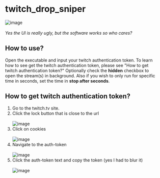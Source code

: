 # twitch_drop_sniper
![image](https://user-images.githubusercontent.com/31120156/113024540-8903a380-918f-11eb-8dfe-e1f08b5df744.png)
<br/><br/> *Yes the UI is really ugly, but the software works so who cares?*

## How to use?
Open the executable and input your twitch authentication token.
To learn how to see get the twitch authentication token, please see "How to get twitch authentication token?"
Optionally check the **hidden** checkbox to open the stream(s) in background.
Also if you wish to only run for specific time in seconds, set the time in **stop after seconds**.

## How to get twitch authentication token?
1. Go to the twitch.tv site.
2. Click the lock button that is close to the url<br/><br/>
![image](https://user-images.githubusercontent.com/31120156/113023260-1e9e3380-918e-11eb-8f19-2b0cfd694f8d.png)
3. Click on cookies<br/><br/>
![image](https://user-images.githubusercontent.com/31120156/113023353-31b10380-918e-11eb-921f-f71102c5cc7f.png)
4. Navigate to the auth-token<br/><br/>
![image](https://user-images.githubusercontent.com/31120156/113023673-8d7b8c80-918e-11eb-8cda-80cc400b1413.png)
5. Click the auth-token text and copy the token (yes I had to blur it)<br/><br/>
![image](https://user-images.githubusercontent.com/31120156/113023830-be5bc180-918e-11eb-846c-d31d2150b867.png)

